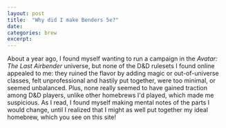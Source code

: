 ```yaml
---
layout: post
title:  "Why did I make Benders 5e?"
date:   
categories: brew
excerpt: 
---
```


About a year ago, I found myself wanting to run a campaign in the *Avatar: The Last Airbender* universe, but none of the D&D rulesets I found online appealed to me: they ruined the flavor by adding magic or out-of-universe classes, felt unprofessional and hastily put together, were too minimal, or seemed unbalanced. Plus, none really seemed to have gained traction among D&D players, unlike other homebrews I'd played, which made me suspicious. As I read, I found myself making mental notes of the parts I would change, until I realized that I might as well put together my ideal homebrew, which you see on this site!
